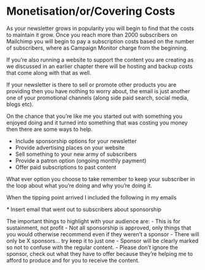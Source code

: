 # Monetisation/or/Covering Costs

As your newsletter grows in popularity you will begin to find that the costs to maintain it grow. Once you reach more than 2000 subscribers on Mailchimp you will begin to pay a subscription costs based on the number of subscribers, where as Campaign Monitor charge from the beginning.

If you’re also running a website to support the content you are creating as we discussed in an earlier chapter there will be hosting and backup costs that come along with that as well.

If your newsletter is there to sell or promote other products you are providing then you have nothing to worry about, the email is just another one of your promotional channels \(along side paid search, social media, blogs etc\).

On the chance that you’re like me you started out with something you enjoyed doing and it turned into something that was costing you money then there are some ways to help.

* Include sponsorship options for your newsletter
* Provide advertising places on your website
* Sell something to your new army of subscribers
* Provide a patron option \(ongoing monthly payment\)
* Offer paid subscriptions to past content

What ever option you choose to take remember to keep your subscriber in the loop about what you’re doing and why you’re doing it.

When the tipping point arrived I included the following in my emails

_\*_ Insert email that went out to subscribers about sponsorship

The important things to highlight with your audience are: - This is for sustainment, not profit - Not all sponsorship is approved, only things that you would otherwise recommend even if they weren’t a sponsor - There will only be X sponsors… try keep it to just one - Sponsor will be clearly marked so not to confuse with the regular content. - Please don’t ignore the sponsor, check out what they have to offer because they’re helping me to afford to produce and for you to receive the content.


